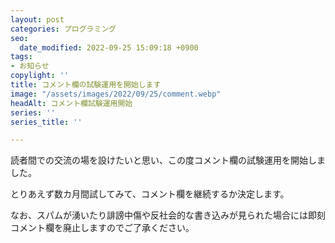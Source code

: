 ```yaml
---
layout: post
categories: プログラミング
seo:
  date_modified: 2022-09-25 15:09:18 +0900
tags:
- お知らせ
copylight: ''
title: コメント欄の試験運用を開始します
image: "/assets/images/2022/09/25/comment.webp"
headAlt: コメント欄試験運用開始
series: ''
series_title: ''

---
```

読者間での交流の場を設けたいと思い、この度コメント欄の試験運用を開始しました。

とりあえず数カ月間試してみて、コメント欄を継続するか決定します。

なお、スパムが湧いたり誹謗中傷や反社会的な書き込みが見られた場合には即刻コメント欄を廃止しますのでご了承ください。